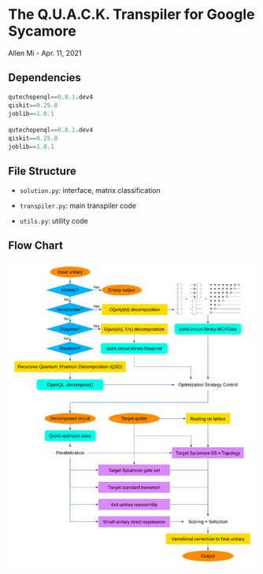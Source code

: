 # The Q.U.A.C.K. Transpiler for Google Sycamore

Allen Mi - Apr. 11, 2021

## Dependencies

```python
qutechopenql==0.8.1.dev4
qiskit==0.25.0
joblib==1.0.1

qutechopenql==0.8.1.dev4
qiskit==0.25.0
joblib==1.0.1
```

## File Structure

- `solution.py`: interface, matrix classification

- `transpiler.py`: main transpiler code

- `utils.py`: utility code

## Flow Chart

![flowchart](docs/img/flowchart.svg)